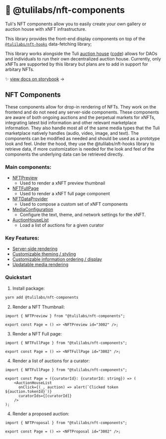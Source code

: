 # 💅 @tulilabs/nft-components

Tuli's NFT components allow you to easily create your own gallery or auction house with xNFT infrastructure.

This library provides the front-end display components on top of the [`@tulilabs/nft-hooks`](https://github.com/ourtuli/nft-hooks) data-fetching library;

This library works alongside the Tuli [auction house](https://tuli.mirror.xyz/9mQ9AeJK84USTnQ9eBY4Sc7s1bi0N8RoZd3Oy4q82FM) ([code](https://github.com/ourtuli/auction-house)) allows for DAOs and individuals to run their own decentralized auction house. Currently, only xNFTs are supported by this library but plans are to add in support for arbitary NFTs.

✨ [view docs on storybook](https://ourtuli.github.io/nft-components) →

## NFT Components

These components allow for drop-in rendering of NFTs. They work on the frontend and do not need any server-side components. These components are aware of both ongoing auctions and the perpetual markets for xNFTs, integrating latest bid information and other relevant marketplace information. They also handle most all of the same media types that the Tuli marketplace natively handles (audio, video, image, and text). The components can be modified as needed and should be used as a prototype look and feel. Under the hood, they use the @tulilabs/nft-hooks library to retrieve data, if more customization is needed for the look and feel of the components the underlying data can be retrieved directly.

### Main components:

- [NFTPreview](https://ourtuli.github.io/nft-components?path=/docs/renderer-nftpreview--image)
  - Used to render a xNFT preview thumbnail
- [NFTFullPage](https://ourtuli.github.io/nft-components?path=/docs/renderer-nftfull--image)
  - Used to render a xNFT full page component
- [NFTDataProvider](https://ourtuli.github.io/nft-components?path=/story/renderer-nftdataprovider--page)
  - Used to compose a custom set of xNFT components
- [MediaConfiguration](https://ourtuli.github.io/nft-components?path=/story/renderer-mediaconfiguration--page)
  - Configure the text, theme, and network settings for the xNFT.
- [AuctionHouseList](https://ourtuli.github.io/nft-components?path=/docs/renderer-auctionhouselist--images)
  - Load a list of auctions for a given curator

### Key Features:

- [Server-side rendering](https://ourtuli.github.io/nft-components?path=/story/about-serverrendering--page)
- [Customizable theming / styling](https://ourtuli.github.io/nft-components?path=/story/theming-previewcomponent--preview-card)
- [Customizable information ordering / display](https://ourtuli.github.io/nft-components?path=/story/renderer-about--page)
- [Updatable media rendering](https://ourtuli.github.io/nft-components?path=/story/about-customcomponentdocs--page)

### Quickstart

1. Install package:
```bash
yarn add @tulilabs/nft-components
```

2. Render a NFT Thumbnail:

```tsx
import { NFTPreview } from "@tulilabs/nft-components";

export const Page = () => <NFTPreview id="3002" />;
```

3. Render a NFT Full page:

```tsx
import { NFTFullPage } from "@tulilabs/nft-components";

export const Page = () => <NFTFullPage id="3002" />;
```

4. Render a list of auctions for a curator:

```tsx
import { NFTFullPage } from "@tulilabs/nft-components";

export const Page = ({curatorId}: {curatorId: string}) => (
    <AuctionHouseList
      onClick={(_, auction) => alert(`Clicked token ${auction.tokenId}`)}
      curatorIds={[curatorId]}
    />
);
```


4. Render a proposed auction:

```tsx
import { NFTProposal } from "@tulilabs/nft-components";

export const Page = () => <NFTProposal id="3002" />;
```
